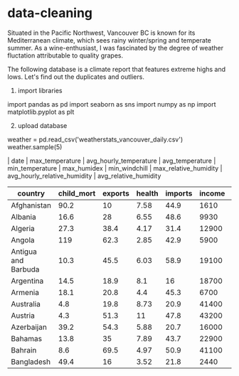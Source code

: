 # data-cleaning

Situated in the Pacific Northwest, Vancouver BC is known for its Mediterranean climate, which sees rainy winter/spring and temperate summer.
As a wine-enthusiast, I was fascinated by the degree of weather fluctation attributable to quality grapes.

The following database is a climate report that features extreme highs and lows. Let's find out the duplicates and outliers.

1. import libraries

import pandas as pd
import seaborn as sns
import numpy as np
import matplotlib.pyplot as plt

2. upload database

weather = pd.read_csv('weatherstats_vancouver_daily.csv')
weather.sample(5)

| date       | max\_temperature | avg\_hourly\_temperature | avg\_temperature | min\_temperature | max\_humidex | min\_windchill | max\_relative\_humidity | avg\_hourly\_relative\_humidity | avg\_relative\_humidity

| country             | child_mort | exports | health | imports | income | inflation | life_expec | total_fer | gdpp  |
|---------------------|------------|---------|--------|---------|--------|-----------|------------|-----------|-------|
| Afghanistan         | 90.2       | 10      | 7.58   | 44.9    | 1610   | 9.44      | 56.2       | 5.82      | 553   |
| Albania             | 16.6       | 28      | 6.55   | 48.6    | 9930   | 4.49      | 76.3       | 1.65      | 4090  |
| Algeria             | 27.3       | 38.4    | 4.17   | 31.4    | 12900  | 16.1      | 76.5       | 2.89      | 4460  |
| Angola              | 119        | 62.3    | 2.85   | 42.9    | 5900   | 22.4      | 60.1       | 6.16      | 3530  |
| Antigua and Barbuda | 10.3       | 45.5    | 6.03   | 58.9    | 19100  | 1.44      | 76.8       | 2.13      | 12200 |
| Argentina           | 14.5       | 18.9    | 8.1    | 16      | 18700  | 20.9      | 75.8       | 2.37      | 10300 |
| Armenia             | 18.1       | 20.8    | 4.4    | 45.3    | 6700   | 7.77      | 73.3       | 1.69      | 3220  |
| Australia           | 4.8        | 19.8    | 8.73   | 20.9    | 41400  | 1.16      | 82         | 1.93      | 51900 |
| Austria             | 4.3        | 51.3    | 11     | 47.8    | 43200  | 0.873     | 80.5       | 1.44      | 46900 |
| Azerbaijan          | 39.2       | 54.3    | 5.88   | 20.7    | 16000  | 13.8      | 69.1       | 1.92      | 5840  |
| Bahamas             | 13.8       | 35      | 7.89   | 43.7    | 22900  | -0.393    | 73.8       | 1.86      | 28000 |
| Bahrain             | 8.6        | 69.5    | 4.97   | 50.9    | 41100  | 7.44      | 76         | 2.16      | 20700 |
| Bangladesh          | 49.4       | 16      | 3.52   | 21.8    | 2440   | 7.14      | 70.4       | 2.33      | 758   |
